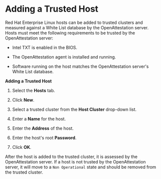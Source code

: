 # Adding a Trusted Host

Red Hat Enterprise Linux hosts can be added to trusted clusters and measured against a White List database by the OpenAttestation server. Hosts must meet the following requirements to be trusted by the OpenAttestation server:

* Intel TXT is enabled in the BIOS.

* The OpenAttestation agent is installed and running.

* Software running on the host matches the OpenAttestation server's White List database.

**Adding a Trusted Host**

1. Select the **Hosts** tab.

2. Click **New**.

3. Select a trusted cluster from the **Host Cluster** drop-down list.

4. Enter a **Name** for the host.

5. Enter the **Address** of the host.

6. Enter the host's root **Password**.

7. Click **OK**.

After the host is added to the trusted cluster, it is assessed by the OpenAttestation server. If a host is not trusted by the OpenAttestation server, it will move to a `Non Operational` state and should be removed from the trusted cluster.
